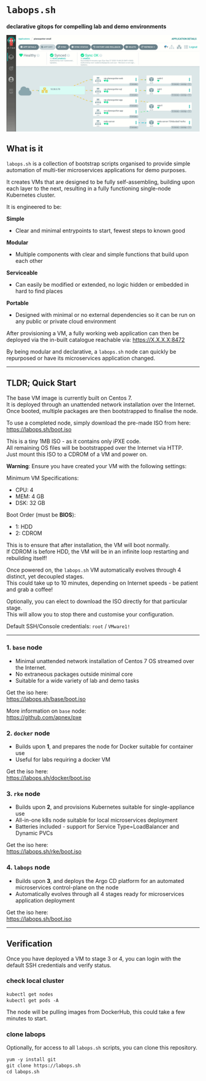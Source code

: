# `labops.sh`
**declarative gitops for compelling lab and demo environments**  

![labops-app](argo-network.gif)

## What is it
`labops.sh` is a collection of bootstrap scripts organised to provide simple automation of multi-tier microservices applications for demo purposes.  

It creates VMs that are designed to be fully self-assembling, building upon each layer to the next, resulting in a fully functioning single-node Kubernetes cluster.  

It is engineered to be:  

**Simple**
- Clear and minimal entrypoints to start, fewest steps to known good

**Modular**
- Multiple components with clear and simple functions that build upon each other

**Serviceable**  
- Can easily be modified or extended, no logic hidden or embedded in hard to find places

**Portable**
- Designed with minimal or no external dependencies so it can be run on any public or private cloud environment  

After provisioning a VM, a fully working web application can then be deployed via the in-built catalogue reachable via: https://X.X.X.X:8472  

By being modular and declarative, a `labops.sh` node can quickly be repurposed or have its microservices application changed.  

---
## TLDR; Quick Start
The base VM image is currently built on Centos 7.  
It is deployed through an unattended network installation over the Internet.  
Once booted, multiple packages are then bootstrapped to finalise the node.  

To use a completed node, simply download the pre-made ISO from here:  
https://labops.sh/boot.iso

This is a tiny 1MB ISO - as it contains only iPXE code.  
All remaining OS files will be bootstrapped over the Internet via HTTP.  
Just mount this ISO to a CDROM of a VM and power on.  

**Warning**: Ensure you have created your VM with the following settings:  

Minimum VM Specifications:  
- CPU: 4  
- MEM: 4 GB  
- DSK: 32 GB  

Boot Order (must be **BIOS**):  
- 1: HDD  
- 2: CDROM

This is to ensure that after installation, the VM will boot normally.  
If CDROM is before HDD, the VM will be in an infinite loop restarting and rebuilding itself!  

Once powered on, the `labops.sh` VM automatically evolves through 4 distinct, yet decoupled stages.  
This could take up to 10 minutes, depending on Internet speeds - be patient and grab a coffee!  

Optionally, you can elect to download the ISO directly for that particular stage.  
This will allow you to stop there and customise your configuration.  

Default SSH/Console credentials:  `root` / `VMware1!`  

---
### 1. `base` node
- Minimal unattended network installation of Centos 7 OS streamed over the Internet.
- No extraneous packages outside minimal core  
- Suitable for a wide variety of lab and demo tasks  

Get the iso here:  
https://labops.sh/base/boot.iso  

More information on `base` node:  
https://github.com/apnex/pxe  

### 2. `docker` node
- Builds upon **1**, and prepares the node for Docker suitable for container use
- Useful for labs requiring a docker VM  

Get the iso here:  
https://labops.sh/docker/boot.iso  

### 3. `rke` node
- Builds upon **2**, and provisions Kubernetes suitable for single-appliance use
- All-in-one k8s node suitable for local microservices deployment
- Batteries included - support for Service Type=LoadBalancer and Dynamic PVCs

Get the iso here:  
https://labops.sh/rke/boot.iso  

### 4. `labops` node
- Builds upon **3**, and deploys the Argo CD platform for an automated microservices control-plane on the node
- Automatically evolves through all 4 stages ready for microservices application deployment

Get the iso here:  
https://labops.sh/boot.iso

---
## Verification
Once you have deployed a VM to stage 3 or 4, you can login with the default SSH credentials and verify status.  

### check local cluster
```
kubectl get nodes
kubectl get pods -A
```

The node will be pulling images from DockerHub, this could take a few minutes to start.  

### clone labops
Optionally, for access to all `labops.sh` scripts, you can clone this repository.  
```
yum -y install git
git clone https://labops.sh
cd labops.sh
```
